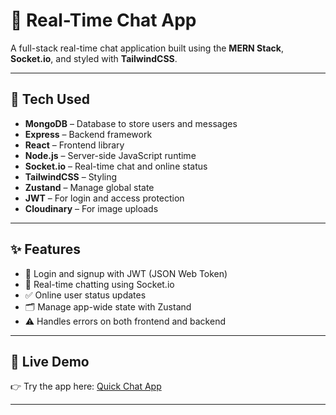 # 💬 Real-Time Chat App

A full-stack real-time chat application built using the **MERN Stack**, **Socket.io**, and styled with **TailwindCSS**.

---

## 🔧 Tech Used

- **MongoDB** – Database to store users and messages  
- **Express** – Backend framework  
- **React** – Frontend library  
- **Node.js** – Server-side JavaScript runtime  
- **Socket.io** – Real-time chat and online status  
- **TailwindCSS** – Styling  
- **Zustand** – Manage global state  
- **JWT** – For login and access protection  
- **Cloudinary** – For image uploads

---

## ✨ Features

- 🔐 Login and signup with JWT (JSON Web Token)  
- 💬 Real-time chatting using Socket.io  
- ✅ Online user status updates  
- 🗂️ Manage app-wide state with Zustand  
- ⚠️ Handles errors on both frontend and backend  

---

## 🔗 Live Demo

👉 Try the app here: [Quick Chat App](https://quick-chat-app-m9xf.onrender.com/)

---